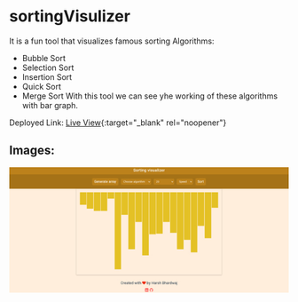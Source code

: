 # sortingVisulizer
It is a fun tool that visualizes famous sorting Algorithms:
* Bubble Sort
* Selection Sort
* Insertion Sort
* Quick Sort
* Merge Sort
With this tool we can see yhe working of these algorithms with bar graph.

Deployed Link: [Live View](https://bit.ly/SortingVisualizer){:target="_blank" rel="noopener"}

## Images:
!['desktop view'](/images/desktopView.png)
